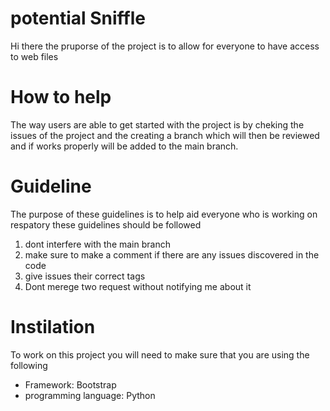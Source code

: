 # potential Sniffle
Hi there the pruporse of the project is to allow for everyone to have access to web files  
# How to help 
The way users are able to get started with the project is by cheking the issues of the project and the creating a branch which will then be reviewed and if works properly will be added to the main branch.
# Guideline 
The purpose of these guidelines is to help aid everyone who is working on respatory these guidelines should be followed 
1) dont interfere with the main branch
2) make sure to make a comment if there are any issues discovered in the code
3) give issues their correct tags
4) Dont merege two request without notifying me about it
# Instilation 

To work on this project you will need to make sure that you are using the following 

 - Framework: Bootstrap
 - programming language: Python 
